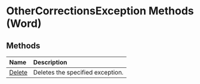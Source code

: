 
# OtherCorrectionsException Methods (Word)

## Methods



|**Name**|**Description**|
|:-----|:-----|
|[Delete](c6970d05-951b-236b-3910-54c71578fba5.md)|Deletes the specified exception.|
